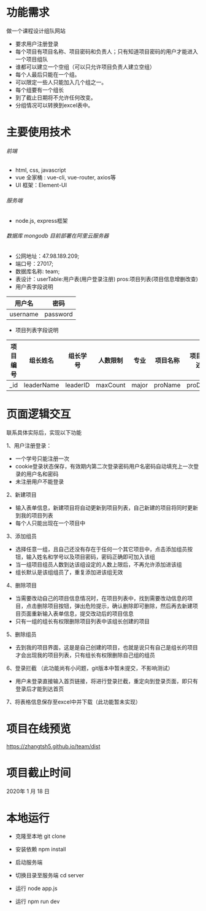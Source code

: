 # 功能需求
做一个课程设计组队网站
- 要求用户注册登录
- 每个项目有项目名称、项目密码和负责人；只有知道项目密码的用户才能进入一个项目组队
- 谁都可以建立一个空组（可以只允许项目负责人建立空组）
- 每个人最后只能在一个组。
- 可以限定一些人只能加入几个组之一。
- 每个组要有一个组长
- 到了截止日期将不允许任何改变。
- 分组情况可以转换到excel表中。
# 主要使用技术
###### 前端

 - html, css, javascript
 - vue 全家桶 : vue-cli, vue-router, axios等
 - UI 框架：Element-UI
 

###### 服务端 
- node.js, express框架

###### 数据库 mongodb 目前部署在阿里云服务器
- 公网地址：47.98.189.209; 
- 端口号：27017;
- 数据库名称: team;
- 表设计：userTable:用户表(用户登录注册)  pros:项目列表(项目信息增删改查)
- 用户表字段说明

用户名 | 密码
 ---- | ------  
 username | password 
 
- 项目列表字段说明



项目编号 | 组长姓名  | 组长学号  | 人数限制  | 专业  | 项目名称 | 项目描述 | 组员列表
 ---- | ----- | ----- | ----- | ----- | ----- | ----- | ------  
 _id | leaderName  | leaderID | maxCount | major | proName | proDesc | members 



# 页面逻辑交互
联系具体实际后，实现以下功能

1、用户注册登录：
 - 一个学号只能注册一次
 - cookie登录状态保存，有效期内第二次登录密码用户名密码自动填充上一次登录的用户名和密码
 - 未注册用户不能登录
 
2、新建项目
 - 输入表单信息，新建项目将自动更新到项目列表，自己新建的项目将同时更新到我的项目列表
 - 每个人只能出现在一个项目中
 
3、添加组员
 - 选择任意一组，且自己还没有存在于任何一个其它项目中，点击添加组员按钮，输入姓名和学号以及项目密码，密码正确即可加入该组
 - 当一组项目组员人数到达该组设定的人数上限后，不再允许添加进该组
 - 组长默认是该组组员了，重复添加进该组无效
 
4、删除项目
 - 当需要改动自己的项目信息情况时，在项目列表中，找到需要改动信息的项目，点击删除项目按钮，弹出危险提示，确认删除即可删除，然后再去新建项目页面重新输入表单信息，提交改动后的项目信息
 - 只有一组的组长有权限删除项目列表中该组长创建的项目
 
5、删除组员
 - 去到我的项目界面，这是是自己创建的项目，也就是说只有自己是组长的项目才会出现我的项目列表，只有组长有权限删除自己组的组员
 
6、登录拦截 （此功能尚有小问题，git版本中暂未提交，不影响测试）
 - 用户未登录直接输入首页链接，将进行登录拦截，重定向到登录页面，即只有登录后才能到达首页
 
7、将表格信息保存至excel中并下载（此功能暂未实现）


# 项目在线预览
https://zhangtsh5.github.io/team/dist

# 项目截止时间
2020年 1 月 18 日

# 本地运行
- 克隆至本地 git clone
- 安装依赖 npm install
- 启动服务端 

 - 切换目录至服务端 cd server
 
 - 运行 node app.js
 
- 运行 npm run dev
 


